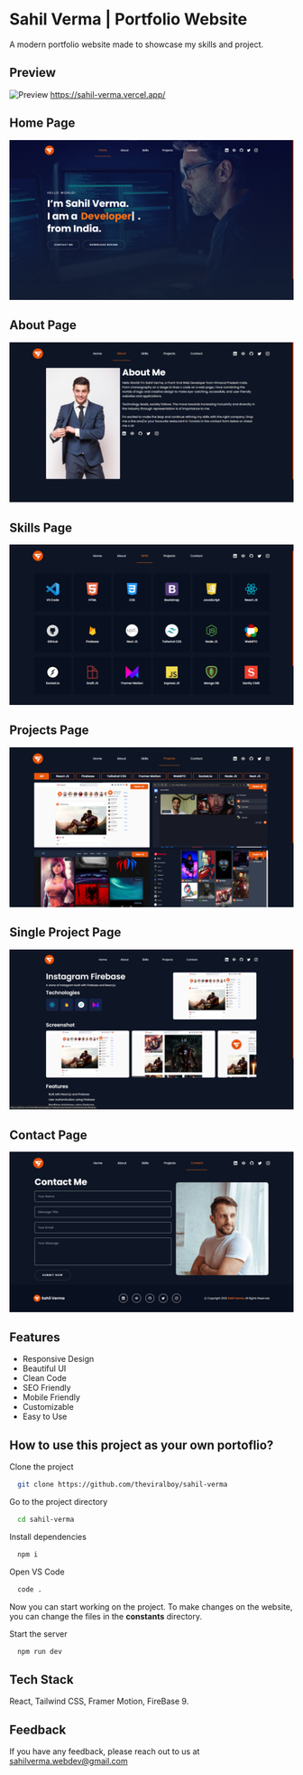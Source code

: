 # Sahil Verma | Portfolio Website

A modern portfolio website made to showcase my skills and project.

## Preview

![Preview](/screenshots/preview.gif)
https://sahil-verma.vercel.app/

## Home Page

![Home](/screenshots/home.png)

## About Page

![About](/screenshots/about.png)

## Skills Page

![Skills](/screenshots/skills.png)

## Projects Page

![Projects Page](/screenshots/projects.png)

## Single Project Page

![Single Projects Page](/screenshots/single-project.png)

## Contact Page

![Projects Page](/screenshots/contact.png)

## Features

- Responsive Design
- Beautiful UI
- Clean Code
- SEO Friendly
- Mobile Friendly
- Customizable
- Easy to Use

## How to use this project as your own portoflio?

Clone the project

```bash
  git clone https://github.com/theviralboy/sahil-verma
```

Go to the project directory

```bash
  cd sahil-verma
```

Install dependencies

```bash
  npm i
```

Open VS Code

```bash
  code .
```

Now you can start working on the project. To make changes on the website, you can change the files in the **constants** directory.

Start the server

```bash
  npm run dev
```

## Tech Stack

React, Tailwind CSS, Framer Motion, FireBase 9.

## Feedback

If you have any feedback, please reach out to us at sahilverma.webdev@gmail.com
